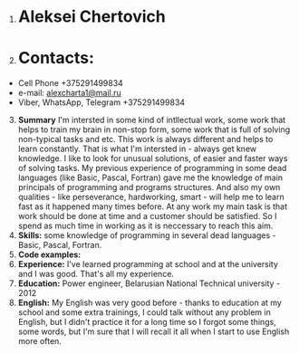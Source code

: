 1. # **Aleksei Chertovich**
2. # **Contacts:**
- Cell Phone +375291499834
- e-mail: alexcharta1@mail.ru
- Viber, WhatsApp, Telegram +375291499834
3. **Summary** I'm intersted in some kind of intllectual work, some work that helps to train my brain  in non-stop form, some work that is full of solving non-typical tasks and etc. This work is always different and helps to learn constantly. That is what I'm intersted in - always get knew knowledge. I like to look for unusual solutions, of easier and faster ways of solving tasks. My previous experience of programming in some dead languages (like Basic, Pascal, Fortran) gave me the knowledge of main principals of programming and programs structures. And also my own qualities - like perseverance, hardworking, smart - will help me to learn fast as it happened many times before. At any work my main task is that work should be done at time and a customer should be satisfied. So I spend as much time in working as it is neccessary to reach this aim.
4. **Skills:** some knowledge of programming in several dead languages -  Basic, Pascal, Fortran.
5. **Code examples:** 
6. **Experience:** I've learned programming at school and at the university and I was good. That's all my experience.
7. **Education:** Power engineer, Belarusian National Technical university - 2012
8. **English:** My English was very good before - thanks to education at my school and some extra trainings, I could talk without any problem in English, but I didn't practice it for a long time so I forgot some things, some words, but I'm sure that I will recall it all when I start to use English more often.
